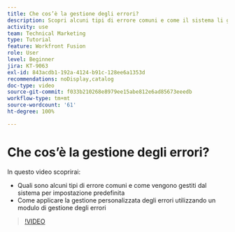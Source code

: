 ```yaml
---
title: Che cos’è la gestione degli errori?
description: Scopri alcuni tipi di errore comuni e come il sistema li gestisce per impostazione predefinita, quindi come applicare la gestione degli errori personalizzata in  [!DNL Adobe Workfront Fusion].
activity: use
team: Technical Marketing
type: Tutorial
feature: Workfront Fusion
role: User
level: Beginner
jira: KT-9063
exl-id: 843acdb1-192a-4124-b91c-128ee6a1353d
recommendations: noDisplay,catalog
doc-type: video
source-git-commit: f033b210268e8979ee15abe812e6ad85673eeedb
workflow-type: tm+mt
source-wordcount: '61'
ht-degree: 100%

---
```


# Che cos’è la gestione degli errori?

In questo video scoprirai:

* Quali sono alcuni tipi di errore comuni e come vengono gestiti dal sistema per impostazione predefinita
* Come applicare la gestione personalizzata degli errori utilizzando un modulo di gestione degli errori

>[!VIDEO](https://video.tv.adobe.com/v/335304/?quality=12&learn=on)

